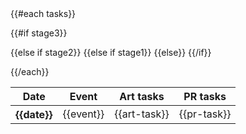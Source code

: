 <!-- ReleaseScheduleTable Template -->
<table class="table table-hover table-striped">
  <thead>
  <tr>
    <th>Date</th>
    <th>Event</th>
    <th>Art tasks</th>
    <th>PR tasks</t>
  </tr>
  </thead>
  <tbody>
  {{#each tasks}}
  
  {{#if stage3}}
    <tr class="danger">
  {{else if stage2}}
    <tr class="warning">
  {{else if stage1}}
    <tr class="success">
  {{else}}
    <tr>
  {{/if}}
      <th scope="row">{{date}}</th>
      <td style="vertical-align: middle;">{{event}}</td>
      <td style="vertical-align: middle;">{{art-task}}</td>
      <td style="vertical-align: middle;">{{pr-task}}</td>
    </tr>
    
  {{/each}}
  </tbody>
</table>
